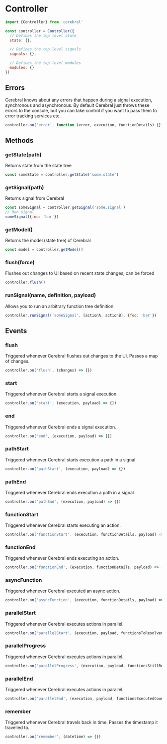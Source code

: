 # Controller

```js
import {Controller} from 'cerebral'

const controller = Controller({
  // Defines the top level state
  state: {},

  // Defines the top level signals
  signals: {},

  // Defines the top level modules
  modules: {}
})
```

## Errors
Cerebral knows about any errors that happen during a signal execution, synchronous and asynchronous. By default Cerebral just throws these errors to the console, but you can take control if you want to pass them to error tracking services etc.

```js
controller.on('error', function (error, execution, functionDetails) {})
```

## Methods

### getState(path)
Returns state from the state tree

```js
const someState = controller.getState('some.state')
```

### getSignal(path)
Returns signal from Cerebral

```js
const someSignal = controller.getSignal('some.signal')
// Run signal
someSignal({foo: 'bar'})
```

### getModel()
Returns the model (state tree) of Cerebral

```js
const model = controller.getModel()
```

### flush(force)
Flushes out changes to UI based on recent state changes, can be forced

```js
controller.flush()
```

### runSignal(name, definition, payload)
Allows you to run an arbitrary function tree definition

```js
controller.runSignal('someSignal', [actionA, actionB], {foo: 'bar'})
```

## Events

### flush
Triggered whenever Cerebral flushes out changes to the UI. Passes a map of changes.

```js
controller.on('flush', (changes) => {})
```

### start
Triggered whenever Cerebral starts a signal execution.

```js
controller.on('start', (execution, payload) => {})
```

### end
Triggered whenever Cerebral ends a signal execution.

```js
controller.on('end', (execution, payload) => {})
```

### pathStart
Triggered whenever Cerebral starts execution a path in a signal

```js
controller.on('pathStart', (execution, payload) => {})
```

### pathEnd
Triggered whenever Cerebral ends execution a path in a signal

```js
controller.on('pathEnd', (execution, payload) => {})
```

### functionStart
Triggered whenever Cerebral starts executing an action.

```js
controller.on('functionStart', (execution, functionDetails, payload) => {})
```

### functionEnd
Triggered whenever Cerebral ends executing an action.

```js
controller.on('functionEnd', (execution, functionDetails, payload) => {})
```

### asyncFunction
Triggered whenever Cerebral executed an async action.

```js
controller.on('asyncFunction', (execution, functionDetails, payload) => {})
```

### parallelStart
Triggered whenever Cerebral executes actions in parallel.

```js
controller.on('parallelStart', (execution, payload, functionsToResolveCount) => {})
```

### parallelProgress
Triggered whenever Cerebral executes actions in parallel.

```js
controller.on('parallelProgress', (execution, payload, functionsStillResolvingCount) => {})
```

### parallelEnd
Triggered whenever Cerebral executes actions in parallel.

```js
controller.on('parallelEnd', (execution, payload, functionsExecutedCount) => {})
```

### remember
Triggered whenever Cerebral travels back in time. Passes the timestamp it travelled to.

```js
controller.on('remember', (datetime) => {})
```
